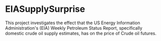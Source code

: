 # EIASupplySurprise
This project investigates the effect that the US Energy Information Administration's (EIA) Weekly Petroleum Status Report, specifically domestic crude oil supply estimates, has on the price of Crude oil futures.
